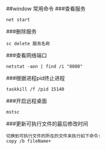 ##window 常用命令
###查看服务
```
net start
```
###删除服务
```
sc delete 服务名称
```
###查看网络端口
```
netstat -aon | find /i "8080"
```
###根据进程pid终止进程
```
taskkill /f /pid 15140
```
###开启远程桌面
```
mstsc
```
###更新可执行文件的最后修改时间
```
切换到可执行文件的所在的文件夹执行如下命令:
copy /b fileName+
```